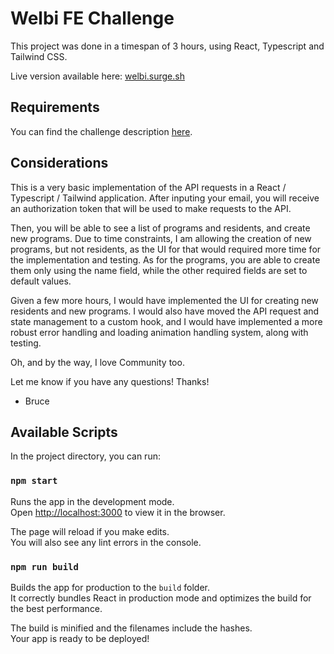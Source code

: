 # Welbi FE Challenge

This project was done in a timespan of 3 hours, using React, Typescript and Tailwind CSS.

Live version available here: [welbi.surge.sh](https://welbi.surge.sh)

## Requirements

You can find the challenge description [here](https://welbi.org/).

## Considerations

This is a very basic implementation of the API requests in a React /
Typescript / Tailwind application. After inputing your email, you
will receive an authorization token that will be used to make
requests to the API.

Then, you will be able to see a list of programs and residents, and
create new programs. Due to time constraints, I am allowing the
creation of new programs, but not residents, as the UI for that
would required more time for the implementation and testing. As for
the programs, you are able to create them only using the name field,
while the other required fields are set to default values.

Given a few more hours, I would have implemented the UI for creating new
residents and new programs. I would also have moved the API request and state
management to a custom hook, and I would have implemented a more
robust error handling and loading animation handling system, along with testing.

Oh, and by the way, I love Community too.

Let me know if you have any questions! Thanks!

- Bruce

## Available Scripts

In the project directory, you can run:

### `npm start`

Runs the app in the development mode.\
Open [http://localhost:3000](http://localhost:3000) to view it in the browser.

The page will reload if you make edits.\
You will also see any lint errors in the console.

### `npm run build`

Builds the app for production to the `build` folder.\
It correctly bundles React in production mode and optimizes the build for the best performance.

The build is minified and the filenames include the hashes.\
Your app is ready to be deployed!
